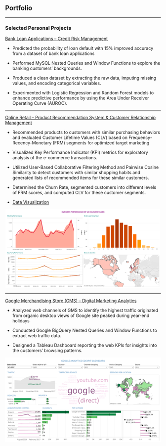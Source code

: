 ## Portfolio

---

### Selected Personal Projects

[Bank Loan Applications – Credit Risk Management](https://github.com/bach-pham/credit-risk)
- <p>Predicted the probability of loan default with 15% improved accuracy from a dataset of bank loan applications</p>
- <p>Performed MySQL Nested Queries and Window Functions to explore the banking customers’ backgrounds.</p>
- <p>Produced a clean dataset by extracting the raw data, imputing missing values, and encoding categorical variables.</p>
- <p>Experimented with Logistic Regression and Random Forest models to enhance predictive performance by using the Area Under Receiver Operating Curve (AUROC).</p>

---

[Online Retail – Product Recommendation System & Customer Relationship Management](https://github.com/bach-pham/online-retail)
- <p>Recommended products to customers with similar purchasing behaviors and evaluated Customer Lifetime Values (CLV) based on Frequency-Recency-Monetary (FRM) segments for optimized target marketing</p>
- <p>Visualized Key Performance Indicator (KPI) metrics for exploratory analysis of the e-commerce transactions.</p>
- <p>Utilized User-Based Collaborative Filtering Method and Pairwise Cosine Similarity to detect customers with similar shopping habits and generated lists of recommended items for these similar customers.</p>
- <p>Determined the Churn Rate, segmented customers into different levels of FRM scores, and computed CLV for these customer segments.</p>
- [Data Visualization](https://public.tableau.com/profile/bach.pham2851#!/vizhome/OnlineTransactions/BusinessPerformanceDashboard)
<img src="images/online_retailer-dashboard.png?raw=true"/>

---

[Google Merchandising Store (GMS) – Digital Marketing Analytics](https://public.tableau.com/profile/bach.pham2851#!/vizhome/DigitalAnalyticsDashboard_15946910857450/GADashboard)
- <p>Analyzed web channels of GMS to identify the highest traffic originated from organic desktop views of Google site peaked during year-end holidays</p>
- <p>Conducted Google BigQuery Nested Queries and Window Functions to extract web traffic data.</p>
- <p>Designed a Tableau Dashboard reporting the web KPIs for insights into the customers’ browsing patterns.</p>
<img src="images/gms_dashboard.png?raw=true"/>
